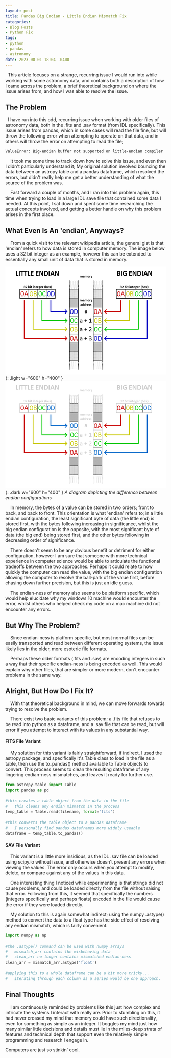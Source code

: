 ```yaml
---
layout: post
title: Pandas Big Endian - Little Endian Mismatch Fix
categories:
- Blog Posts
- Python Fix
tags:
- python
- pandas
- astronomy
date: 2023-08-01 18:04 -0400
---
```


  This article focuses on a strange, recurring issue I would run into while working with some astronomy data, and contains both a description of how I came across the problem, a brief theoretical background on where the issue arises from, and how I was able to resolve the issue.

## The Problem

  I have run into this odd, recurring issue when working with older files of astronomy data, both in the .fits and .sav format (from IDL specifically). This issue arises from pandas, which in some cases will read the file fine, but will throw the following error when attempting to operate on that data, and in others will throw the error on attempting to read the file;

```
ValueError: Big-endian buffer not supported on little-endian compiler
```

    It took me some time to track down how to solve this issue, and even then I didn't particularly understand it; My original solution involved bouncing the data between an astropy table and a pandas dataframe, which resolved the errors, but didn't really help me get a better understanding of what the source of the problem was.

    Fast forward a couple of months, and I ran into this problem again, this time when trying to load in a large IDL save file that contained some data I needed. At this point, I sat down and spent some time researching the actual concepts involved, and getting a better handle on why this problem arises in the first place.

## What Even Is An 'endian', Anyways?

    From a quick visit to the relevant wikipedia article, the general gist is that 'endian' refers to how data is stored in computer memory. The image below uses a 32 bit integer as an example, however this can be extended to essentially any small unit of data that is stored in memory.

![Light mode only](/assets/img/endian/endian-light.png){: .light w="600" h="400" }
![Dark mode only](/assets/img/endian/endian-dark.png){: .dark w="600" h="400" }
_A diagram depicting the difference between endian configurations_

    In memory, the bytes of a value can be stored in two orders; front to back, and back to front. This orientation is what 'endian' refers to; in a little endian configuration, the least significant byte of data (the little end) is stored first, with the bytes following increasing in significance, whilst the big endian configuration is the opposite, with the most significant byte of data (the big end) being stored first, and the other bytes following in decreasing order of significance.

    There doesn't seem to be any obvious benefit or detriment for either configuration, however I am sure that someone with more technical experience in computer science would be able to articulate the functional tradeoffs between the two approaches. Perhaps it could relate to how quickly the computer can read the value, with the big endian configuration allowing the computer to resolve the ball-park of the value first, before chasing down further precision, but this is just an idle guess.

    The endian-ness of memory also seems to be platform specific, which would help elucidate why my windows 10 machine would encounter the error, whilst others who helped check my code on a mac machine did not encounter any errors.

## But Why The Problem?

    Since endian-ness is platform specific, but most normal files can be easily transported and read between different operating systems, the issue likely lies in the older, more esoteric file formats.

    Perhaps these older formats (.fits and .sav) are encoding integers in such a way that their specific endian-ness is being encoded as well. This would explain why other files, that are simpler or more modern, don't encounter problems in the same way.

## Alright, But How Do I Fix It?

    With that theoretical background in mind, we can move forwards towards trying to resolve the problem.

    There exist two basic variants of this problem; a .fits file that refuses to be read into python as a dataframe, and a .sav file that can be read, but will error if you attempt to interact with its values in any substantial way.

#### FITS File Variant

    My solution for this variant is fairly straightforward, if indirect. I used the astropy package, and specifically it's Table class to load in the file as a table, then use the to_pandas() method available to Table objects to convert. This process seems to clean the resulting dataframe of any lingering endian-ness mismatches, and leaves it ready for further use.

```python
from astropy.table import Table
import pandas as pd

#this creates a table object from the data in the file
#   this cleans any endian mismatch in the process
temp_table = Table.read(filename, format='fits')

#this converts the table object to a pandas dataframe
#   I personally find pandas dataframes more widely useable
dataframe = temp_table.to_pandas()
```

#### SAV File Variant

    This variant is a little more insidious, as the IDL .sav file can be loaded using scipy.io without issue, and otherwise doesn't present any errors when viewing the values. The error only occurs when you attempt to modify, delete, or compare against any of the values in this data.

    One interesting thing I noticed while experimenting is that strings did not cause problems, and could be loaded directly from the file without raising that error. Following from this, it seemed that specifically the numbers (integers specifically and perhaps floats) encoded in the file would cause the error if they were loaded directly.

    My solution to this is again somewhat indirect; using the numpy .astype() method to convert the data to a float type has the side effect of resolving any endian mismatch, which is fairly convenient.

```python
import numpy as np

#the .astype() command can be used with numpy arrays
#   mismatch_arr contains the misbehaving data
#   clean_arr no longer contains mismatched endian-ness
clean_arr = mismatch_arr.astype('float')

#applying this to a whole dataframe can be a bit more tricky...
#   iterating through each column as a series would be one approach.
```

## Final Thoughts

    I am continuously reminded by problems like this just how complex and intricate the systems I interact with really are. Prior to stumbling on this, it had never crossed my mind that memory could have such directionality, even for something as simple as an integer. It boggles my mind just how many similar little decisions and details must lie in the miles-deep strata of features and technical depth that support even the relatively simple programming and research I engage in.

Computers are just so stinkin' cool.
